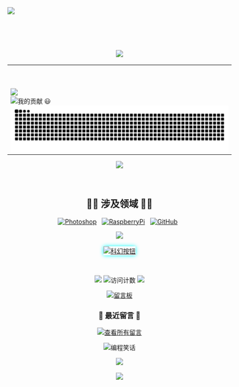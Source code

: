 <!--# Hi there 👋-->
<p align="center">
    <img src="https://cdn.jsdelivr.net/gh/YanRui06/YanRui06/svgs/hello2.svg" align="left" width="340"><br>
<!--<img src="https://readme-typing-svg.herokuapp.com?font=Microsoft+Yahei&size=40&color=38C2FFFF&vCenter=true&lines=Hi+there+%F0%9F%91%8B" 
       alt="Hi there 👋" align="left"/>-->
</p>
<br>
<br>
<br>
</p>

<!--分割线-->
<p align="center">
<img src="https://cdn.jsdelivr.net/gh/YanRui06/YanRui06/line.gif"/>
</p>


<table align="center">
<tr>
<!--功勋墙-->
<td width="60%" border="none">
  <a href="https://github.com/YanRui06">
    <img src="https://github-readme-stats.vercel.app/api?username=YanRui06&theme=gruvbox&show_icons=true" style="max-width: 100%;display: flex;float: left;margin-top: 50px;"/>
  </a>
  <br><br><br><br>
  
  <!--贡献标题-->
  <img src="https://readme-typing-svg.herokuapp.com?font=Microsoft+Yahei&size=30&color=2C974B&vCenter=true&lines=%E6%88%91%E7%9A%84%E8%B4%A1%E7%8C%AE+%F0%9F%98%83" alt="我的贡献 😃" />
  
  <!--贪吃蛇-->   
  <a href="https://github.com/marketplace/actions/generate-snake-game-from-github-contribution-grid">
      <img src="https://raw.githubusercontent.com/YanRui06/YanRui06/output/github-contribution-grid-snake.svg" align="center" alt="贡献贪吃蛇">
  </a>
</td>
</tr>
</table>
 
 


<!--分割线-->
<p align="center">
<img src="https://cdn.jsdelivr.net/gh/YanRui06/YanRui06/line.gif"/>
</p>


<br>
<!--技能图标-->
<h2 align="center">👨‍💻 涉及领域 👨‍💻</h2>
<p align="center">
  <a href="#"><img src="https://cdn.jsdelivr.net/gh/tandpfun/skill-icons/icons/Photoshop.svg" width="40" alt="Photoshop"/></a>&nbsp;&nbsp;
  <a href="#"><img src="https://cdn.jsdelivr.net/gh/tandpfun/skill-icons/icons/RaspberryPi-Dark.svg" width="40" alt="RaspberryPi"/></a>&nbsp;&nbsp;
  <a href="#"><img src="https://cdn.jsdelivr.net/gh/tandpfun/skill-icons/icons/Github-Dark.svg" width="40" alt="GitHub"/></a>&nbsp;&nbsp;
</p>

<!--分割线-->
<p align="center">
<img src="https://cdn.jsdelivr.net/gh/YanRui06/YanRui06/line.gif"/>
</p>

<!--科幻风格个人网站按钮-->
<p align="center">
  <a href="https://yanrui06.github.io/">
    <img src="https://img.shields.io/badge/ENTER_MY_WORLD-00FFFF?style=for-the-badge&logo=starship&logoColor=black&labelColor=0D1117&color=00FFFF&link=https://yanRui06.github.io/" alt="科幻按钮" style="box-shadow: 0 0 10px #00FFFF; animation: pulse 2s infinite;"/>
  </a>
</p>

<br>
<!--计数君-->
<p align="center"> 
<!--访问计数-->
<p align="center"> 
  <img src="https://readme-typing-svg.herokuapp.com/?font=microsoft+yahei&size=30&center=true&vCenter=true&width=180&height=33&lines=%E6%82%A8%E6%98%AF%E8%BF%99%E9%87%8C%E7%9A%84%E7%AC%AC" style="max-width: 100%;">
  <img src="https://profile-counter.glitch.me/YanRui06/count.svg" alt="访问计数"/>
  <img src="https://readme-typing-svg.herokuapp.com/?font=microsoft+yahei&size=30&center=true&vCenter=true&width=230&height=33&lines=%E4%BD%8DGuest%EF%BC%81%E6%AC%A2%E8%BF%8E%EF%BC%81" style="max-width: 100%;">
</p>

<!-- 留言板 -->
<p align="center">
  <a href="https://github.com/YanRui06/YanRui06/issues/new?template=visitor-message.md&title=访客留言">
    <img src="https://img.shields.io/badge/📝-在这里留言-7957D5?style=for-the-badge" alt="留言板"/>
  </a>
</p>

<!-- 最近留言展示 -->
<h3 align="center">💬 最近留言 💬</h3>
<p align="center">
  <a href="https://github.com/YanRui06/YanRui06/issues?q=is%3Aissue+is%3Aopen+label%3A%E7%95%99%E8%A8%80%E6%9D%BF">
    <img src="https://img.shields.io/github/issues/YanRui06/YanRui06/留言板?style=flat-square&color=9F7AEA" alt="查看所有留言"/>
  </a>
</p>

<!-- 有趣互动 -->
<p align="center">
  <img src="https://readme-jokes.vercel.app/api?theme=dracula" alt="编程笑话" />
</p>

<!--分割线-->
<p align="center">
<img src="https://cdn.jsdelivr.net/gh/YanRui06/YanRui06/ralsei.gif"/>
</p>
<!--分割线-->
<p align="center">
<img src="https://cdn.jsdelivr.net/gh/YanRui06/YanRui06/wave.svg"/>
</p>

